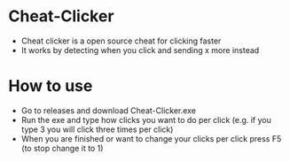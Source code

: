 # Cheat-Clicker
- Cheat clicker is a open source cheat for clicking faster
- It works by detecting when you click and sending x more instead

# How to use
- Go to releases and download Cheat-Clicker.exe
- Run the exe and type how clicks you want to do per click (e.g. if you type 3 you will click three times per click)
- When you are finished or want to change your clicks per click press F5 (to stop change it to 1)
